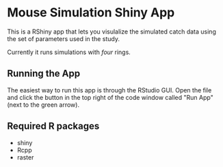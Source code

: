# Mouse Simulation Shiny App

This is a RShiny app that lets you visulalize the simulated catch data using the set of parameters used in the study. 

Currently it runs simulations with *four* rings.  

## Running the App

The easiest way to run this app is through the RStudio GUI. Open the file and click the button in the top right of the code window called "Run App" (next to the green arrow). 


## Required R packages

- shiny
- Rcpp
- raster
